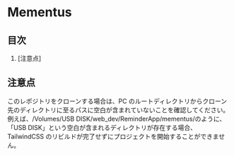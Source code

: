 # Mementus

## 目次

1. [注意点]

## 注意点

このレポジトリをクローンする場合は、PC のルートディレクトリからクローン先のディレクトリに至るパスに空白が含まれていないことを確認してください。例えば、/Volumes/USB DISK/web_dev/ReminderApp/mementus/のように、「USB DISK」という空白が含まれるディレクトリが存在する場合、TailwindCSS のリビルドが完了せずにプロジェクトを開始することができません。
